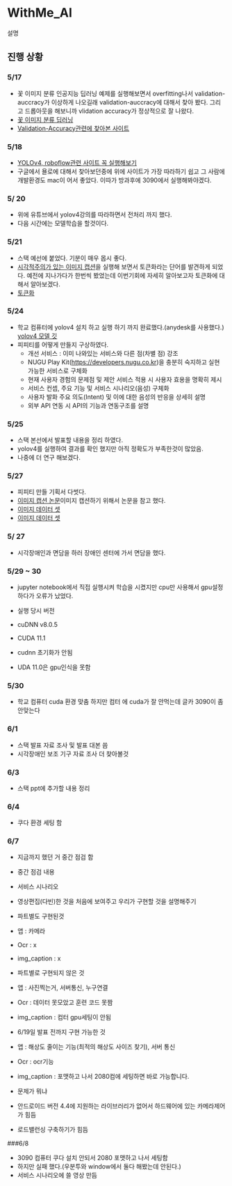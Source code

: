 # WithMe_AI

설명

## 진행 상황

### 5/17
- 꽃 이미지 분류 인공지능 딥러닝 예제를 실행해보면서 overfitting나서 validation-auccracy가 이상하게 나오길래 validation-auccracy에 대해서 찾아 봤다. 그리고 드롭아웃을 해보니까 vlidation accuracy가 정상적으로 잘 나왔다.
- [꽃 이미지 분류 딥러닝](https://www.tensorflow.org/tutorials/images/classification?hl=ko)
- [Validation-Accuracy관련에 찾아본 사이트](https://roy881020.tistory.com/entry/validation-accuracy-%EC%A0%80%ED%95%98trainingvalidationtest-dataset)

### 5/18
- [YOLOv4, roboflow관련 사이트 꼭 실행해보기](https://blog.roboflow.com/training-yolov4-on-a-custom-dataset/)
- 구글에서 욜로에 대해서 찾아보던중에 위에 사이트가 가장 따라하기 쉽고 그 사람에 개발환경도 mac이 어서 좋았다. 이따가 방과후에 3090에서 실행해봐야겠다.

### 5/ 20
- 위에 유튜브에서 yolov4강의를 따라하면서 전처리 까지 했다.
- 다음 시간에는 모델학습을 할것이다.

### 5/21
- 스택 예선에 붙었다. 기분이 매우 몹시 좋다.
- [시각적주의가 있는 이미지 캡션](https://www.tensorflow.org/tutorials/text/image_captioning?hl=ko#download_and_prepare_the_ms-coco_dataset)을 실행해 보면서 토큰화라는 단어를 발견하게 되었다. 예전에 지나가다가 한번씩 봤었는데 이번기회에 자세히 알아보고자 토큰화에 대해서 알아보겠다.
- [토큰화](https://wikidocs.net/21698)

### 5/24
- 학교 컴퓨터에 yolov4 설치 하고 실행 하기 까지 완료했다.(anydesk를 사용했다.) [yolov4 모델 깃](https://github.com/theAIGuysCode/yolov4-deepsort)
- 피피티를 어떻게 만들지 구상하였다.
  * 개선 서비스 :  이미 나와있는 서비스와 다른 점(차별 점)  강조
  * NUGU Play Kit(https://developers.nugu.co.kr)을 충분히 숙지하고 실현 가능한 서비스로 구체화
  * 현재 사용자 경험의 문제점 및 제안 서비스 적용 시 사용자 효용을 명확히 제시
  * 서비스 컨셉, 주요 기능 및 서비스 시나리오(음성) 구체화
  * 사용자 발화 주요 의도(Intent) 및 이에 대한 음성의 반응을 상세히 설명
  * 외부 API 연동 시 API의 기능과 연동구조를 설명
    
### 5/25
- 스택 본선에서 발표할 내용을 정리 하였다. 
- yolov4를 실행하여 결과를 확인 했지만 아직 정확도가 부족한것이 많았음.
- 나중에 더 연구 해보겠다.

### 5/27
- 피피티 만들 기획서 다썻다.
- [이미지 캡션 논문](https://arxiv.org/pdf/1502.03044.pdf)이미지 캡션하기 위해서 논문을 참고 했다. 
- [이미지 데이터 셋](http://images.cocodataset.org/annotations/annotations_trainval2014.zip)
- [이미지 데이터 셋](http://images.cocodataset.org/zips/train2014.zip)

### 5/ 27
- 시각장애인과 면담을 하러 장애인 센터에 가서 면담을 했다.

### 5/29 ~ 30
- jupyter notebook에서 직접 실행시켜 학습을 시켰지만 cpu만 사용해서 gpu설정하다가 오류가 났었다.
- 실행 당시 버전
- cuDNN v8.0.5
- CUDA 11.1
- cudnn 초기화가 안됨


- UDA 11.0은 gpu인식을 못함

### 5/30
- 학교 컴퓨터 cuda 환경 맞춤 하지만 컴터 에 cuda가 잘 안먹는데 글카 3090이 좀 안맞는다

### 6/1
- 스택 발표 자료 조사 및 발표 대본 씀
- 시각장애인 보조 기구 자료 조사 더 찾아볼것


### 6/3
- 스택 ppt에 추가할 내용 정리

### 6/4
- 쿠다 환경 세팅 함

### 6/7
- 지금까지 했던 거 중간 점검 함 
- 중간 점검 내용
- 서비스 시나리오
- 영상편집(다빈)한 것을 처음에 보여주고 우리가 구현할 것을 설명해주기

- 파트별도 구현된것
- 앱 : 카메라
- Ocr : x
- img_caption : x

- 파트별로 구현되지 않은 것
- 앱 : 사진찍는거, 서버통신, 누구연결
- Ocr : 데이터 못모았고 훈련 코드 못짬
- img_caption : 컴터 gpu세팅이 안됨

- 6/19일 발표 전까지 구현 가능한 것
- 앱 : 해상도 줄이는 기능(최적의 해상도 사이즈 찾기), 서버 통신
- Ocr : ocr기능 
- img_caption : 포맷하고 나서 2080컴에 세팅하면 바로 가능합니다.


- 문제가 뭐냐
- 안드로이드 버전 4.4에 지원하는 라이브러리가 없어서 하드웨어에 있는 카메라제어가 힘듬

- 로드밸런싱 구축하기가 힘듬

###6/8
- 3090 컴퓨터 쿠다 설치 안되서 2080 포맷하고 나서 세팅함 
- 하지만 실패 했다.(우분투와 window에서 둘다 해봤는데 안된다.)
- 서비스 시나리오에 쓸 영상 만듬

